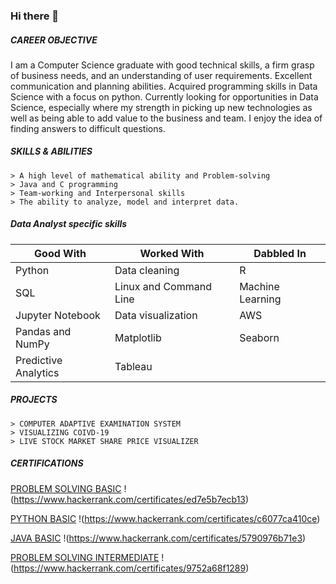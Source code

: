 ### Hi there 👋

<!--
**KIRANREDDY24/KIRANREDDY24** is a ✨ _special_ ✨ repository because its `README.md` (this file) appears on your GitHub profile.

Here are some ideas to get you started:

- 🔭 I’m currently working on ...
- 🌱 I’m currently learning ...
- 👯 I’m looking to collaborate on ...
- 🤔 I’m looking for help with ...
- 💬 Ask me about ...
- 📫 How to reach me: ...
- 😄 Pronouns: ...
- ⚡ Fun fact: ...
-->
##### CAREER OBJECTIVE
I am a Computer Science graduate with good technical skills, a firm grasp of business needs, and an understanding of user requirements. Excellent communication and planning abilities. Acquired programming skills in Data Science with a focus on python. Currently looking for opportunities in Data Science, especially where my strength in picking up new technologies as well as being able to add value to the business and team. I enjoy the idea of finding answers to difficult questions.


##### SKILLS & ABILITIES
    > A high level of mathematical ability and Problem-solving
    > Java and C programming
    > Team-working and Interpersonal skills
    > The ability to analyze, model and interpret data.


##### Data Analyst specific skills



|Good With             |   Worked With                 |   Dabbled In       |
|----------------------|-------------------------------|--------------------|
|Python                |   Data cleaning               |   R                |
|SQL                   |   Linux and Command Line      |   Machine Learning |
|Jupyter Notebook      |  Data visualization           |   AWS              |
|Pandas and NumPy      |  Matplotlib                   |   Seaborn          |
|Predictive Analytics  |  Tableau                      |                    |


##### PROJECTS
    > COMPUTER ADAPTIVE EXAMINATION SYSTEM
    > VISUALIZING COIVD-19
    > LIVE STOCK MARKET SHARE PRICE VISUALIZER


##### CERTIFICATIONS
[PROBLEM SOLVING BASIC](https://www.hackerrank.com/certificates/ed7e5b7ecb13)
!(https://www.hackerrank.com/certificates/ed7e5b7ecb13)


[PYTHON BASIC](https://www.hackerrank.com/certificates/c6077ca410ce)
!(https://www.hackerrank.com/certificates/c6077ca410ce)

[JAVA BASIC](https://www.hackerrank.com/certificates/5790976b71e3)
!(https://www.hackerrank.com/certificates/5790976b71e3)

[PROBLEM SOLVING INTERMEDIATE](https://www.hackerrank.com/certificates/9752a68f1289)
!(https://www.hackerrank.com/certificates/9752a68f1289)
